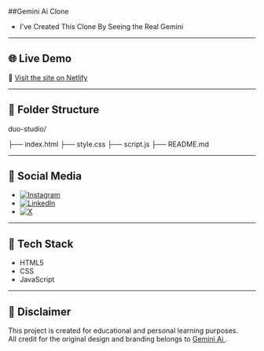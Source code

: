 ##Gemini Ai Clone 

- I've Created This Clone By Seeing the Real Gemini

---

## 🌐 Live Demo

🔗 [Visit the site on Netlify](https://gemini-clone-dt.netlify.app)

---

## 📂 Folder Structure

duo-studio/


├── index.html
├── style.css
├── script.js
├── README.md




---

## 📱 Social Media

- [![Instagram](https://img.shields.io/badge/Instagram-%23E4405F.svg?logo=Instagram&logoColor=white)](https://instagram.com/durgesh_tripathi2580)  
- [![LinkedIn](https://img.shields.io/badge/LinkedIn-%230077B5.svg?logo=linkedin&logoColor=white)](https://linkedin.com/in/tripathi_durgesh) 
- [![X](https://img.shields.io/badge/X-black.svg?logo=X&logoColor=white)](https://x.com/DURGESHTRI2580)


---

## 🚀 Tech Stack

- HTML5  
- CSS  
- JavaScript  

---


## 📜 Disclaimer

This project is created for educational and personal learning purposes.  
All credit for the original design and branding belongs to [Gemini Ai ](https://gemini.google.com/app).
